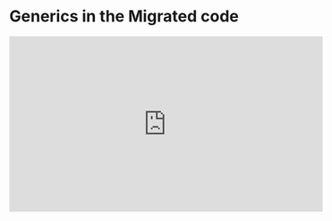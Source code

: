 ﻿# Generics in the Migrated code

<iframe width="560" height="315" src="https://www.youtube.com/embed/ytg_BRaRTaI?list=PL1DEQjXG2xnKdNAruM6k0XTEKJlYljYNs" frameborder="0" allowfullscreen></iframe>

